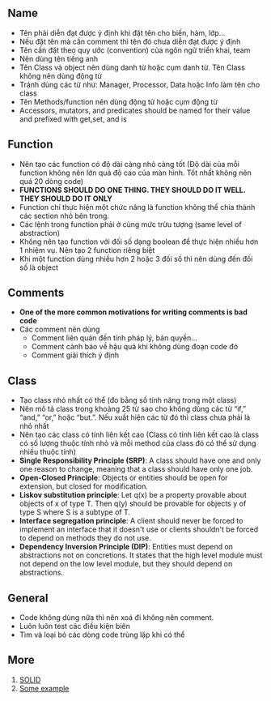## Name
- Tên phải diễn đạt được ý định khi đặt tên cho biến, hàm, lớp…
- Nếu đặt tên mà cần comment thì tên đó chưa diễn đạt được ý định
- Tên cần đặt theo quy ước (convention) của ngôn ngữ triển khai, team
- Nên dùng tên tiếng anh
- Tên Class và object nên dùng danh từ hoặc cụm danh từ. Tên Class không nên dùng động từ
- Tránh dùng các từ như: Manager, Processor, Data hoặc Info làm tên cho class
- Tên Methods/function nên dùng động từ hoặc cụm động từ
- Accessors, mutators, and predicates should be named for their value and prefixed with get,set, and is 
## Function
- Nên tạo các function có độ dài càng nhỏ càng tốt (Độ dài của mỗi function không nên lớn quá độ cao của màn hình. Tốt nhất không nên quá 20 dòng code)
- **FUNCTIONS SHOULD DO ONE THING. THEY SHOULD DO IT WELL. THEY SHOULD DO IT ONLY**
- Function chỉ thực hiện một chức năng là function không thể chia thành các section nhỏ bên trong.
- Các lệnh trong function phải ở cùng mức trừu tượng (same level of abstraction)
- Không nên tạo function với đối số dạng boolean để thực hiện nhiều hơn 1 nhiệm vụ. Nên tạo 2 function riêng biệt
- Khi một function dùng nhiều hơn 2 hoặc 3 đối số thì nên dùng đến đối số là object 
## Comments
- **One of the more common motivations for writing comments is bad code**
- Các comment nên dùng
  + Comment liên quán đến tính pháp lý, bản quyền...
  + Comment cảnh báo về hậu quả khi không dùng đoạn code đó
  + Comment giải thích ý định
## Class
- Tạo class nhỏ nhất có thể (đo bằng số tính năng trong một class)
- Nên mô tả class trong khoảng 25 từ sao cho không dùng các từ “if,” “and,” “or,” hoặc  “but.”. Nếu xuất hiện các từ đó thì class chưa phải là nhỏ nhất
- Nên tạo các class có tính liên kết cao (Class có tính liên kết cao là class có số lượng thuộc tính nhỏ và mỗi method của class đó có thể sử dụng nhiều thuộc tính)
- **Single Responsibility Principle (SRP)**: A class should have one and only one reason to change, meaning that a class should have only one job.
- **Open-Closed Principle**: Objects or entities should be open for extension, but closed for modification.
- **Liskov substitution principle**: Let q(x) be a property provable about objects of x of type T. Then q(y) should be provable for objects y of type S where S is a subtype of T.
- **Interface segregation principle**: A client should never be forced to implement an interface that it doesn't use or clients shouldn't be forced to depend on methods they do not use.
- **Dependency Inversion Principle (DIP)**: Entities must depend on abstractions not on concretions. It states that the high level module must not depend on the low level module, but they should depend on abstractions.
## General
- Code không dùng nữa thì nên xoá đi không nên comment.
- Luôn luôn test các điều kiện biên
- Tìm và loại bỏ các dòng code trùng lặp khi có thể
## More
1. [SOLID](https://blog.bitsrc.io/solid-principles-every-developer-should-know-b3bfa96bb688)
2. [Some example](https://drive.google.com/open?id=1pEuiVJ0yh7p2SRn8j85n4AtiSqmZdJodntfRbNFWvmg)
